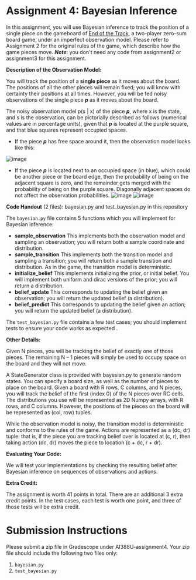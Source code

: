 # **Assignment 4: Bayesian Inference**

In this assignment, you will use Bayesian inference to track the position of a single piece on the gameboard of [End of the Track](https://www.gaya-game.com/products/the-end-of-the-track), a two-player zero-sum board game, under an imperfect observation model. Please refer to Assignment 2 for the original rules of the game, which describe how the game pieces move.
**_Note_**: you don't need any code from assignment2 or assignment3 for this assignment.

**Description of the Observation Model:**

You will track the position of a **single piece** as it moves about the board. The positions of all the other pieces will remain fixed; you will know with certainty their positions at all times. However, you will be fed noisy observations of the single piece **_p_** as it moves about the board.

The noisy observation model p(s | x) of the piece **_p_**, where x is the state, and s is the observation, can be pictorially described as follows (numerical values are in percentage units), given that **_p_** is located at the purple square, and that blue squares represent occupied spaces.

- If the piece **_p_** has free space around it, then the observation model looks like this:

![image](https://github.com/user-attachments/assets/eca78b6b-16ba-4a58-af0b-f6c2a129053f)


- If the piece **_p_** is located next to an occupied space (in blue), which could be another piece or the board edge, then the probability of being on the adjacent square is zero, and the remainder gets merged with the probability of being on the purple square. Diagonally adjacent spaces do not affect the observation probabilities.
![image](https://github.com/user-attachments/assets/7f13960e-b972-4a53-b764-45fb8625e01b)
![image](https://github.com/user-attachments/assets/27801a37-b686-4d51-a322-8f512de496ad)


**Code Handout** (2 files): bayesian.py and test_bayesian.py in this repository

The `bayesian.py` file contains 5 functions which you will implement for Bayesian inference:

- **sample_observation** This implements both the observation model and sampling an observation; you will return both a sample coordinate and distribution.
- **sample_transition** This implements both the transition model and sampling a transition; you will return both a sample transition and distribution. As in the game, the transition model is deterministic.
- **initialize_belief** This implements initializing the prior, or initial belief. You will implement both uniform and dirac versions of the prior; you will return a distribution.
- **belief_update** This corresponds to updating the belief given an observation; you will return the updated belief (a distribution).
- **belief_predict** This corresponds to updating the belief given an action; you will return the updated belief (a distribution).

The `test_bayesian.py` file contains a few test cases; you should implement tests to ensure your code works as expected .


**Other Details:**

Given N pieces, you will be tracking the belief of exactly one of those pieces. The remaining N – 1 pieces will simply be used to occupy space on the board and they will not move.

A StateGenerator class is provided with bayesian.py to generate random states. You can specify a board size, as well as the number of pieces to place on the board. Given a board with R rows, C columns, and N pieces, you will track the belief of the first (index 0) of the N pieces over RC cells. The distributions you use will be represented as 2D Numpy arrays, with R rows, and C columns. However, the positions of the pieces on the board will be represented as (col, row) tuples.

While the observation model is noisy, the transition model is deterministic and conforms to the rules of the game. Actions are represented as a (dc, dr) tuple: that is, if the piece you are tracking belief over is located at (c, r), then taking action (dc, dr) moves the piece to location (c + dc, r + dr).


**Evaluating Your Code:**

We will test your implementations by checking the resulting belief after Bayesian inference on sequences of observations and actions.


**Extra Credit:**

The assignment is worth 41 points in total. There are an additional 3 extra credit points. In the test cases, each test is worth one point, and three of those tests will be extra credit.


# Submission Instructions
Please submit a zip file in Gradescope under AI388U-assignment4. Your zip file should include the following two files only:
1. `bayesian.py`
2. `test_bayesian.py`
